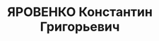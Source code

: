---
title: ЯРОВЕНКО Константин Григорьевич
description: "1901, Одеська обл., українець, із селян, освіта неповна середня\n Агроном\
  \ радгоспу., проживав: Полтавська обл. с. Халтурине Карлівського р-ну\n Заарештований\
  \ 07.06.1937 р.\n ВК ВС СРСР 07.12.1937 р. за ст. ст. 54-7, 54-8, 54-11 КК УРСР\
  \ засуджений до ВМП з конфіскацією майна.\n Розстріляний 8.12.1937 р. у м. Харків.\n\
  \ Реабілітований Верховним Судом СРСР 24.05.1958 р."
---